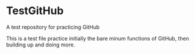 # TestGitHub
A test repository for practicing GitHub

This is a test file practice initially the bare minum functions of GitHub, 
then building up and doing more.
